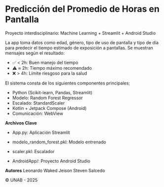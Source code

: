 # Predicción del Promedio de Horas en Pantalla
Proyecto interdisciplinario: Machine Learning + Streamlit + Android Studio

La app toma datos como edad, género, tipo de uso de pantalla y tipo de día para predecir el tiempo estimado de exposición a pantallas. Se muestran mensajes según el resultado:

- ✅ < 2h: Buen manejo del tiempo
- ⚠️ ≈ 2h: Tiempo máximo recomendado
- ❌ > 4h: Límite riesgoso para la salud

El sistema consta de los siguientes componentes principales:

- Python (Scikit-learn, Pandas, Streamlit)
- Modelo: Random Forest Regressor
- Escalado: StandardScaler
- Kotlin + Jetpack Compose (Android)
- Comunicación: WebView


**Archivos Clave**
- App.py: Aplicación Streamlit

- modelo_random_forest.pkl: Modelo entrenado

- scaler.pkl: Escalador

- AndroidApp/: Proyecto Android Studio
  

**Autores**
Leonardo Waked
Jeison Steven Salcedo

© UNAB - 2025
